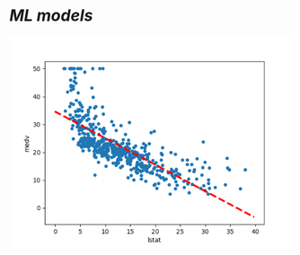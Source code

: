 # _ML models_ <br>
![an image of project](https://github.com/ahmedasadmin/simple_ml/blob/main/linearReg/Figure_1.png)
